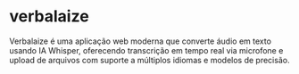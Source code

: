 # verbalaize
Verbalaize é uma aplicação web moderna que converte áudio em texto usando IA Whisper, oferecendo transcrição em tempo real via microfone e upload de arquivos com suporte a múltiplos idiomas e modelos de precisão.
